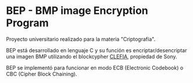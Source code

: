 BEP - BMP image Encryption Program
==================================

Proyecto universitario realizado para la materia "Criptografía".

BEP está desarrollado en lenguaje C y su función es encriptar/desencriptar una imagen BMP utilizando el blockcypher [CLEFIA](https://www.sony.net/Products/cryptography/clefia/), propiedad de Sony.

BEP se implementó para funcionar en modo ECB (Electronic Codebook) o CBC (Cipher Block Chaining).
